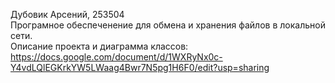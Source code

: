 Дубовик Арсений, 253504  
Програмное обеспеченение для обмена и хранения файлов в локальной сети.  
Описание проекта и диаграмма классов:  
https://docs.google.com/document/d/1WXRyNx0c-Y4vdLQlEGKrkYW5LWaag4Bwr7N5pg1H6F0/edit?usp=sharing  
